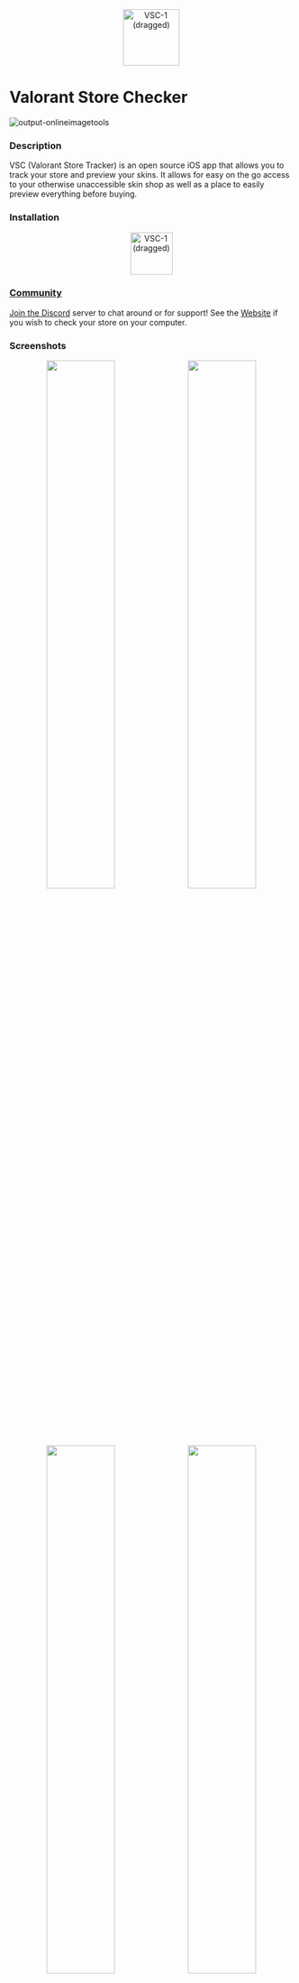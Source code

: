 <div align="center">
  <img width="100" alt="VSC-1 (dragged)" src="https://user-images.githubusercontent.com/77747704/183313304-d6343e5b-6679-4783-ad26-f277af996b6b.png">
</div>

<h1>
Valorant Store Checker
</h1>

![output-onlineimagetools](https://user-images.githubusercontent.com/77747704/191420376-c94d6a26-ef1f-4d1a-b53c-bb216aca9421.png)

### Description
VSC (Valorant Store Tracker) is an open source iOS app that allows you to track your store and preview your skins. It allows for easy on the go access to your otherwise unaccessible skin shop as well as a place to easily preview everything before buying. 

### Installation
<p align=center>
  <a href="https://apps.apple.com/app/id1637273546" target="_blank" rel="noreferrer"><img height="75" alt="VSC-1 (dragged)" src="https://user-images.githubusercontent.com/77747704/184449890-c3620a49-6303-494e-8bcb-f0fd005b9a6d.png">
</p>
   
### Community
Join the [Discord](https://discord.gg/vK5mzjvqYM) server to chat around or for support!
See the [Website](https://valorantstore.net) if you wish to check your store on your computer.

### Screenshots
<p align=center>
  <img width="49%" src="https://user-images.githubusercontent.com/77747704/183316740-c45ca2cc-ed89-4712-be62-2a916a92cd70.png" />
  <img width="49%" src="https://user-images.githubusercontent.com/77747704/183316723-3c5e6e33-a6d7-44d8-acd3-0740acbf2aef.png" />
</p>

<p align=center>
  <img width="49%" src="https://user-images.githubusercontent.com/77747704/183316785-db7a1716-67cf-4250-a31e-610fc5546035.png" />
  <img width="49%" src="https://user-images.githubusercontent.com/77747704/183316789-fa977781-19f3-4e7f-92ee-74d76a3bcb39.png" />
</p>

<p align=center>
  <img width="49%" src="https://user-images.githubusercontent.com/77747704/189550838-752fcd29-73cc-45aa-b902-1d1563cfa2ba.PNG" />
  <img width="49%" src="https://user-images.githubusercontent.com/77747704/189550843-97171c12-8a4b-47cf-85ad-8d4b2051c17b.PNG" />
</p>

<p align=center>
  <img width="49%" src="https://user-images.githubusercontent.com/77747704/192401293-83bd4415-3ac8-4c72-a756-329ee8ad6df3.png" />
  <img width="49%" src="https://user-images.githubusercontent.com/77747704/192401299-976c7211-bf2a-4466-a130-4e34235f456f.png" />
</p>

### Frequently Asked Questions

#### Why does the app need my login information?

While many of your statistics are free to access without your password, your store is a notable exception as it is considered sensitive information. In order for the app to access your store, it needs your login information where it obtains your store through this [open source API](https://github.com/HeyM1ke/ValorantClientAPI).

#### What are the measures in place to protect me?

In addition to never storing your password, sensitive information including your region is secured behind Keychain. The app is also open source, allowing anybody and everyone to access the code at all times. Your privacy is a priority, and I have done everything in my power to ensure it. For legal mumbo jumbo, see [here](https://solounity.notion.site/solounity/Valorant-Store-Checker-App-Privacy-Policy-761932ab3fcb4fea95564b2b63d2d5b5).

#### What assets are downloaded?

If you are perceptive, you will notice that the app downloads assets on your first launch. These are image assets allowing you to use the app's Skin index feature at all times, even when offline. 

#### What does remember password do?
The current way that the reload button requires cookies instead of your username and password, allowing the app to not store your password at all. However, these cookies expire after a certain period, requiring the user to sign in again. In order to streamline this process, remember password allows the user to save their password and allow for automatic behind the scenes sign in. If the user wishes to not save the password, they can simply sign out and sign back in to create new cookies.  

### Acknowledgements
Thank you to the following people and repositories:

- **[juliand665](https://github.com/juliand665)** for their invaluable help in answering my many SwiftUI question.
- **[Lunac-dev](https://github.com/Lunac-dev)** for his continuous support and creation of the Valorant Store Checker project.
- **[RumbleMike/ValorantClientAPI](https://github.com/RumbleMike/ValorantClientAPI)** for the API that makes it all possible.
- **[techchrism/valorant-api-docs](https://github.com/techchrism/valorant-api-docs)** for the detailed documentation.
- **[Valorant-API.com](https://valorant-api.com)** for providing assets.

### TOS and Privacy Policy
TOS follows the [MIT License](https://github.com/SoloUnity/Valorant-Store-Checker-App/blob/main/License)

[Privacy Policy](https://solounity.notion.site/solounity/Valorant-Store-Checker-App-Privacy-Policy-761932ab3fcb4fea95564b2b63d2d5b5)




